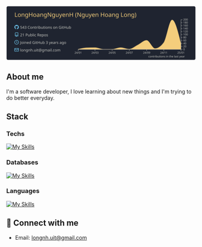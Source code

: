 
[![](https://raw.githubusercontent.com/LongHoangNguyenH/LongHoangNguyenH/master/profile-summary-card-output/ayu_mirage/0-profile-details.svg)](https://github.com/vn7n24fzkq/github-profile-summary-cards)

## About me
I'm a software developer, I love learning about new things and I'm trying to do better everyday. 

## Stack 
  ### Techs
   [![My Skills](https://skillicons.dev/icons?i=nestjs,react,redux,docker,graphql,apollo,bash,linux,jest,nextjs&theme=light)](https://skillicons.dev)
  ### Databases
  [![My Skills](https://skillicons.dev/icons?i=mysql,mongodb,postgres,prisma&theme=light)](https://skillicons.dev)
  ### Languages 
  [![My Skills](https://skillicons.dev/icons?i=java,js,nodejs,ts,go,py&theme=light)](https://skillicons.dev)
  
## 🔗 Connect with me
- Email: longnh.uit@gmail.com
<!-- - Phone: +84866570238 -->


